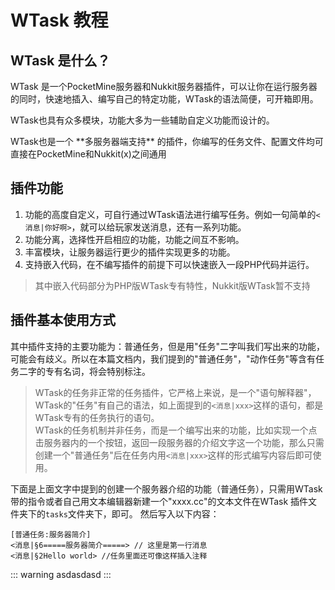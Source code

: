 # WTask 教程

## WTask 是什么？
WTask 是一个PocketMine服务器和Nukkit服务器插件，可以让你在运行服务器的同时，快速地插入、编写自己的特定功能，WTask的语法简便，可开箱即用。
<p>WTask也具有众多模块，功能大多为一些辅助自定义功能而设计的。</p>
WTask也是一个 **多服务器端支持** 的插件，你编写的任务文件、配置文件均可直接在PocketMine和Nukkit(x)之间通用

## 插件功能
1. 功能的高度自定义，可自行通过WTask语法进行编写任务。例如一句简单的`<消息|你好啊>`，就可以给玩家发送消息，还有一系列功能。
2. 功能分离，选择性开启相应的功能，功能之间互不影响。
3. 丰富模块，让服务器运行更少的插件实现更多的功能。
4. 支持嵌入代码，在不编写插件的前提下可以快速嵌入一段PHP代码并运行。
>其中嵌入代码部分为PHP版WTask专有特性，Nukkit版WTask暂不支持

## 插件基本使用方式
其中插件支持的主要功能为：普通任务，但是用"任务"二字叫我们写出来的功能，可能会有歧义。所以在本篇文档内，我们提到的"普通任务"，"动作任务"等含有任务二字的专有名词，将会特别标注。
>WTask的任务非正常的任务插件，它严格上来说，是一个"语句解释器"，WTask的"任务"有自己的语法，如上面提到的`<消息|xxx>`这样的语句，都是WTask专有的任务执行的语句。<br>
>WTask的任务机制并非任务，而是一个编写出来的功能，比如实现一个点击服务器内的一个按钮，返回一段服务器的介绍文字这一个功能，那么只需创建一个"普通任务"后在任务内用`<消息|xxx>`这样的形式编写内容后即可使用。

下面是上面文字中提到的创建一个服务器介绍的功能（普通任务），只需用WTask带的指令或者自己用文本编辑器新建一个"xxxx.cc"的文本文件在WTask 插件文件夹下的`tasks`文件夹下，即可。
然后写入以下内容：
```
[普通任务:服务器简介]
<消息|§6=====服务器简介=====> // 这里是第一行消息
<消息|§2Hello world> //任务里面还可像这样插入注释
```

::: warning
asdasdasd
:::